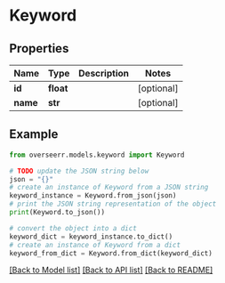 # Keyword


## Properties

Name | Type | Description | Notes
------------ | ------------- | ------------- | -------------
**id** | **float** |  | [optional] 
**name** | **str** |  | [optional] 

## Example

```python
from overseerr.models.keyword import Keyword

# TODO update the JSON string below
json = "{}"
# create an instance of Keyword from a JSON string
keyword_instance = Keyword.from_json(json)
# print the JSON string representation of the object
print(Keyword.to_json())

# convert the object into a dict
keyword_dict = keyword_instance.to_dict()
# create an instance of Keyword from a dict
keyword_from_dict = Keyword.from_dict(keyword_dict)
```
[[Back to Model list]](../README.md#documentation-for-models) [[Back to API list]](../README.md#documentation-for-api-endpoints) [[Back to README]](../README.md)


